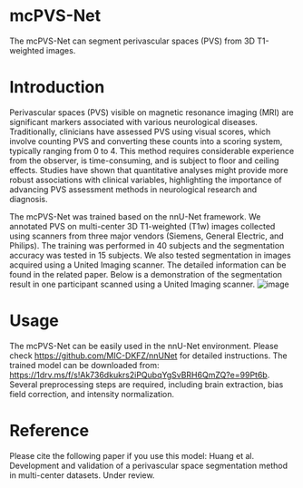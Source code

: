 # mcPVS-Net
The mcPVS-Net can segment perivascular spaces (PVS) from 3D T1-weighted images.

# Introduction
Perivascular spaces (PVS) visible on magnetic resonance imaging (MRI) are significant markers associated with various neurological diseases. Traditionally, clinicians have assessed PVS using visual scores, which involve counting PVS and converting these counts into a scoring system, typically ranging from 0 to 4. This method requires considerable experience from the observer, is time-consuming, and is subject to floor and ceiling effects. Studies have shown that quantitative analyses might provide more robust associations with clinical variables, highlighting the importance of advancing PVS assessment methods in neurological research and diagnosis.

The mcPVS-Net was trained based on the nnU-Net framework. We annotated PVS on multi-center 3D T1-weighted (T1w) images collected using scanners from three major vendors (Siemens, General Electric, and Philips). The training was performed in 40 subjects and the segmentation accuracy was tested in 15 subjects. We also tested segmentation in images acquired using a United Imaging scanner. The detailed information can be found in the related paper. Below is a demonstration of the segmentation result in one participant scanned using a United Imaging scanner.
![image](https://github.com/user-attachments/assets/49442145-c5c8-45af-8e60-f138b81eac78)


# Usage
The mcPVS-Net can be easily used in the nnU-Net environment. Please check https://github.com/MIC-DKFZ/nnUNet for detailed instructions. The trained model can be downloaded from: https://1drv.ms/f/s!Ak736dkukrs2iPQubqYgSvBRH6QmZQ?e=99Pt6b.
Several preprocessing steps are required, including brain extraction, bias field correction, and intensity normalization.

# Reference
Please cite the following paper if you use this model:
Huang et al. Development and validation of a perivascular space segmentation method in multi-center datasets. Under review.
